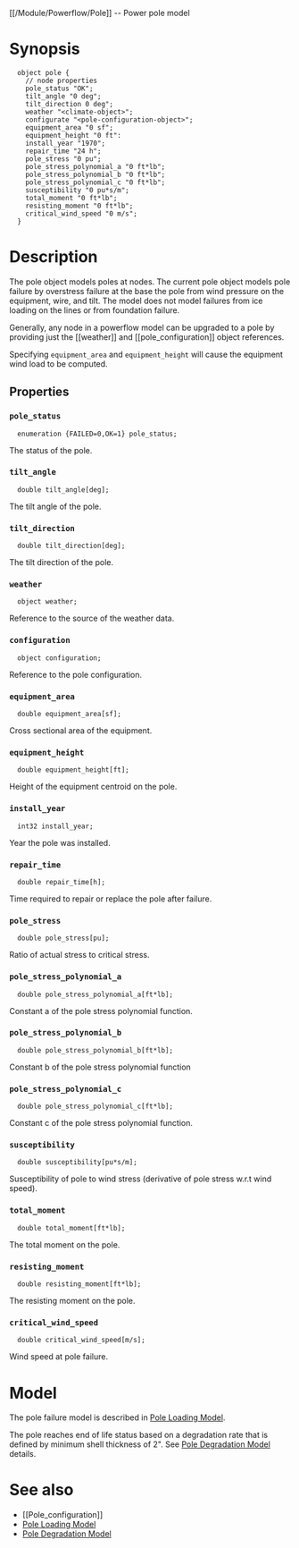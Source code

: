 [[/Module/Powerflow/Pole]] -- Power pole model

# Synopsis
~~~
  object pole {
    // node properties
    pole_status "OK";
    tilt_angle "0 deg";
    tilt_direction 0 deg";
    weather "<climate-object>";
    configurate "<pole-configuration-object>";
    equipment_area "0 sf";
    equipment_height "0 ft":
    install_year "1970";
    repair_time "24 h";
    pole_stress "0 pu";
    pole_stress_polynomial_a "0 ft*lb";
    pole_stress_polynomial_b "0 ft*lb";
    pole_stress_polynomial_c "0 ft*lb";
    susceptibility "0 pu*s/m";
    total_moment "0 ft*lb";
    resisting_moment "0 ft*lb";
    critical_wind_speed "0 m/s";
  }
~~~

# Description

The pole object models poles at nodes. The current pole object models pole failure by overstress failure at the base the pole from wind pressure on the equipment, wire, and tilt.  The model does not model failures from ice loading on the lines or from foundation failure.

Generally, any node in a powerflow model can be upgraded to a pole by providing just the [[weather]] and [[pole_configuration]] object references. 

Specifying `equipment_area` and `equipment_height` will cause the equipment wind load to be computed.

## Properties

### `pole_status`
~~~
  enumeration {FAILED=0,OK=1} pole_status;
~~~

The status of the pole.

### `tilt_angle`
~~~
  double tilt_angle[deg];
~~~

The tilt angle of the pole.

### `tilt_direction`
~~~
  double tilt_direction[deg];
~~~

The tilt direction of the pole.

### `weather`
~~~
  object weather;
~~~

Reference to the source of the weather data.

### `configuration`
~~~
  object configuration;
~~~

Reference to the pole configuration.

### `equipment_area`
~~~
  double equipment_area[sf];
~~~

Cross sectional area of the equipment.

### `equipment_height`
~~~
  double equipment_height[ft];
~~~

Height of the equipment centroid on the pole.

### `install_year`
~~~
  int32 install_year;
~~~

Year the pole was installed.

### `repair_time`
~~~
  double repair_time[h];
~~~

Time required to repair or replace the pole after failure.

### `pole_stress`
~~~
  double pole_stress[pu]; 
~~~

Ratio of actual stress to critical stress.

### `pole_stress_polynomial_a`
~~~
  double pole_stress_polynomial_a[ft*lb]; 
~~~

Constant a of the pole stress polynomial function.

### `pole_stress_polynomial_b`
~~~
  double pole_stress_polynomial_b[ft*lb]; 
~~~

Constant b of the pole stress polynomial function

### `pole_stress_polynomial_c`
~~~
  double pole_stress_polynomial_c[ft*lb]; 
~~~

Constant c of the pole stress polynomial function.

### `susceptibility`
~~~
  double susceptibility[pu*s/m]; 
~~~

Susceptibility of pole to wind stress (derivative of pole stress w.r.t wind speed).

### `total_moment`
~~~
  double total_moment[ft*lb];
~~~

The total moment on the pole.

### `resisting_moment`
~~~
  double resisting_moment[ft*lb]; 
~~~

The resisting moment on the pole.

### `critical_wind_speed`
~~~
  double critical_wind_speed[m/s];
~~~

Wind speed at pole failure.

# Model

The pole failure model is described in [Pole Loading Model](https://github.com/dchassin/gridlabd/raw/master/powerflow/docs/pole_loading.pdf). 

The pole reaches end of life status based on a degradation rate that is defined by minimum shell thickness of 2". See [Pole Degradation Model](https://www.sciencedirect.com/science/article/pii/S0167473005000457) details.

# See also

* [[Pole_configuration]]
* [Pole Loading Model](https://github.com/dchassin/gridlabd/raw/master/powerflow/docs/pole_loading.pdf)
* [Pole Degradation Model](https://www.sciencedirect.com/science/article/pii/S0167473005000457)

